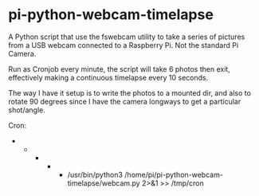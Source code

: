 # pi-python-webcam-timelapse


A Python script that use the fswebcam utility to take a series of pictures from a USB webcam connected to a Raspberry Pi. Not the standard Pi Camera.

Run as Cronjob every minute, the script will take 6 photos then exit, effectively making a continuous timelapse every 10 seconds.

The way I have it setup is to write the photos to a mounted dir, and also to rotate 90 degrees since I have the camera longways to get a particular shot/angle.

Cron:
* * * * * /usr/bin/python3 /home/pi/pi-python-webcam-timelapse/webcam.py  2>&1 >> /tmp/cron 


